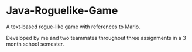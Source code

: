 # Java-Roguelike-Game

A text-based rogue-like game with references to Mario.

Developed by me and two teammates throughout three assignments in a 3 month school semester.
